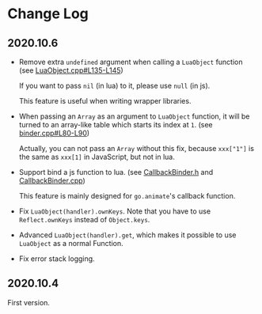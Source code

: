 # Change Log

## 2020.10.6

+ Remove extra `undefined` argument when calling a `LuaObject` function (see [LuaObject.cpp#L135-L145](duktape/src/LuaObject.cpp#L135-L145))

  If you want to pass `nil` (in lua) to it, please use `null` (in js).

  This feature is useful when writing wrapper libraries.

+ When passing an `Array` as an argument to `LuaObject` function, it will be turned to an array-like table which starts its index at `1`. (see [binder.cpp#L80-L90](duktape/src/binder.cpp#L80-L90))

  Actually, you can not pass an `Array` without this fix, because `xxx["1"]` is the same as `xxx[1]` in JavaScript, but not in lua.

+ Support bind a js function to lua. (see [CallbackBinder.h](duktape/src/CallbackBinder.h) and [CallbackBinder.cpp](duktape/src/CallbackBinder.cpp))

  This feature is mainly designed for `go.animate`'s callback function.

+ Fix `LuaObject(handler).ownKeys`. Note that you have to use `Reflect.ownKeys` instead of `Object.keys`.

+ Advanced `LuaObject(handler).get`, which makes it possible to use `LuaObject` as a normal Function.

+ Fix error stack logging.

## 2020.10.4

First version.
